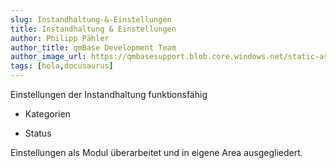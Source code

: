 ```yaml
---
slug: Instandhaltung-&-Einstellungen
title: Instandhaltung & Einstellungen
author: Philipp Pähler
author_title: qmBase Development Team
author_image_url: https://qmbasesupport.blob.core.windows.net/static-assets/img/persons/paehler_round.png
tags: [hola,docusaurus]
---
```

Einstellungen der Instandhaltung funktionsfähig

*   Kategorien

*   Status

Einstellungen als Modul überarbeitet und in eigene Area ausgegliedert.